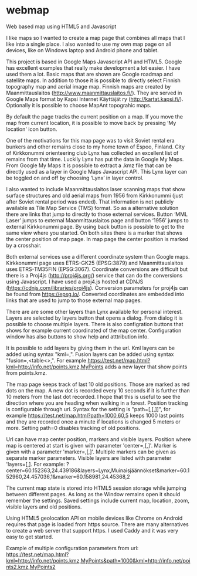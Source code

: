 # webmap
Web based map using HTML5 and Javascript

I like maps so I wanted to create a map page that combines all maps that I like into a single place. I also wanted to use my own map page on all devices, like on Windows laptop and Android phone and tablet.

This project is based in Google Maps Javascript API and HTML5. Google has excellent examples that really make development a lot easier. I have used them a lot. Basic maps that are shown are Google roadmap and satellite maps. In addition to those it is possible to directly select Finnish topography map and aerial image map. Finnish maps are created by Maanmittauslaitos (http://www.maanmittauslaitos.fi/). They are served in Google Maps format by Kapsi Internet Käyttäjät ry (http://kartat.kapsi.fi/). Optionally it is possible to choose MapAnt topograhic maps.

By default the page tracks the current position on a map. If you move the map from current location, it is possible to move back by pressing ‘My location' icon button.

One of the motivations for this map page was to visit Soviet rental era bunkers and other remains close to my home town of Espoo, Finland. City of Kirkkonummi orienteering club Lynx has collected an excellent list of remains from that time. Luckily Lynx has put the data in Google My Maps. From Google My Maps it is possible to extract a .kmz file that can be directly used as a layer in Google Maps Javascript API. This Lynx layer can be toggled on and off by choosing ‘Lynx’ in layer control.

I also wanted to include Maanmittauslaitos laser scanning maps that show surface structures and old aerial maps from 1956 from Kirkkonummi (just after Soviet rental period was ended). That information is not publicly available as Tile Map Service (TMS) format. So as a alternative solution there are links that jump to directly to those external services. Button ‘MML Laser’ jumps to external Maanmittauslaitos page and button ‘1956’ jumps to external Kirkkonummi page. By using back button is possible to get to the same view where you started. On both sites there is a marker that shows the center position of map page. In map page the center position is marked by a crosshair.

Both external services use a different coordinate system than Google maps. Kirkkonummi page uses ETRS-GK25 (EPSG:3879) and Maanmittauslaitos uses ETRS-TM35FIN (EPSG:3067). Coordinate conversions are difficult but there is a Proj4js (http://proj4js.org/) service that can do the conversions using Javascript. I have used a proj4.js hosted at CDNJS (https://cdnjs.com/libraries/proj4js). Conversion parameters for proj4js can be found from https://epsg.io/. Converted coordinates are embedded into links that are used to jump to those external map pages.

There are are some other layers than Lynx available for personal interest. Layers are selected by layers button that opens a dialog. From dialog it is possible to choose multiple layers. There is also configration buttons that shows for example current coordinated of the map center. Configuration window has also buttons to show help and atttribution info.

It is possible to add layers by giving them in the url. Kml layers can be added using syntax "kml=<url>,<name>". Fusion layers can be added using syntax "fusion=<column>,<table<>,<name>". For example https://test.net/map.html?kml=http://info.net/points.kmz,MyPoints adds a new layer that show points from points.kmz.

The map page keeps track of last 10 old positions. Those are marked as red dots on the map. A new dot is recorded every 10 seconds if it is further than 10 meters from the last dot recorded. I hope that this is useful to see the direction where you are heading when walking in a forest. Position tracking is configurable through url. Syntax for the setting is "path=<max path points>[,<interval in seconds>[,<recording distance in meters>]]", for example https://test.net/map.html?path=1000,60,5 keeps 1000 last points and they are recorded once a minute if locations is changed 5 meters or more. Setting path=0 disables tracking of old positions. 

Url can have map center position, markers and visible layers. Position where map is centered at start is given with parameter 'center=<latitude>,<longitude>[,<label>]'. Marker is given with a parameter 'marker=<latitude>,<longitude>[,<label>]'. Multiple markers can be given as separate marker parameters. Visible layers are listed with parameter 'layers=<layer name>[,<layer name>]. For example: ?center=60.152363,24.439186&layers=Lynx,Muinaisjäännökset&marker=60.152960,24.457036,1&marker=60.158981,24.45368,2

The current map state is stored into HTML5 session storage while jumping between different pages. As long as the Window remains open it should remember the settings. Saved settings include current map, location, zoom, visible layers and old positions.

Using HTML5 geolocation API on mobile devices like Chrome on Android requires that page is loaded from https source. There are many alternatives to create a web server that support https. I used Caddy and it was very easy to get started.

Example of multiple configuration parameters from url: 
https://test.net/map.html?kml=http://info.net/points.kmz,MyPoints&path=1000&kml=http://info.net/points2.kmz,MyPoints2
